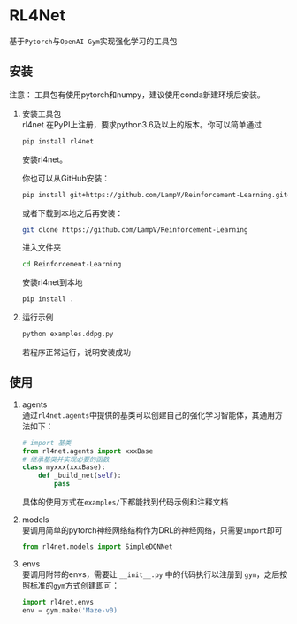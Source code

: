 # RL4Net  

基于`Pytorch`与`OpenAI Gym`实现强化学习的工具包  

## 安装  

注意： 工具包有使用pytorch和numpy，建议使用conda新建环境后安装。  

1. 安装工具包  
   rl4net 在PyPI上注册，要求python3.6及以上的版本。你可以简单通过
   ```bash
   pip install rl4net
   ```
   安装rl4net。

   你也可以从GitHub安装：
   ```bash
   pip install git+https://github.com/LampV/Reinforcement-Learning.git@master
   ```
   
   或者下载到本地之后再安装：  

   ```bash
   git clone https://github.com/LampV/Reinforcement-Learning
   ```

   进入文件夹

   ```bash
   cd Reinforcement-Learning
   ```

   安装rl4net到本地

   ```bash
   pip install .
    ```

2. 运行示例  

   ```bash
   python examples.ddpg.py
   ```

   若程序正常运行，说明安装成功

## 使用  

1. agents  
   通过`rl4net.agents`中提供的基类可以创建自己的强化学习智能体，其通用方法如下：  

   ```python
   # import 基类
   from rl4net.agents import xxxBase
   # 继承基类并实现必要的函数  
   class myxxx(xxxBase):  
       def _build_net(self):
           pass
   ```

   具体的使用方式在`examples/`下都能找到代码示例和注释文档

2. models  
   要调用简单的pytorch神经网络结构作为DRL的神经网络，只需要`import`即可  

   ```python
   from rl4net.models import SimpleDQNNet
   ```

3. envs  
   要调用附带的envs，需要让 `__init__.py` 中的代码执行以注册到 `gym`，之后按照标准的`gym`方式创建即可：  

   ```python
   import rl4net.envs  
   env = gym.make('Maze-v0)
   ```
